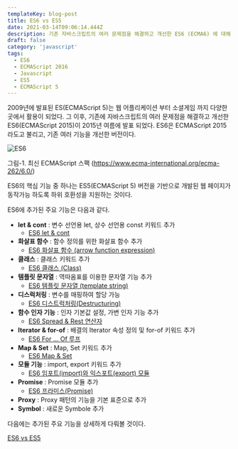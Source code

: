 ```yaml
---
templateKey: blog-post
title: ES6 vs ES5
date: 2021-03-14T09:06:14.444Z
description: 기존 자바스크립트의 여러 문제점을 해결하고 개선한 ES6 (ECMA6) 에 대해 알아 본다
draft: false
category: 'javascript'
tags:
  - ES6
  - ECMAScript 2016
  - Javascript
  - ES5
  - ECMAScript 5
---
```


2009년에 발표된 ES(ECMAScript 5)는 웹 어플리케이션 부터 소셜게임 까지 다양한 곳에서 활용이 되었다. 그 이후, 기존에 자바스크립트의 여러 문제점을 해결하고 개선한 ES6(ECMAScript 2015)이 2015년 여름에 발표 되었다. ES6은 ECMAScript 2015라도고 불리고, 기존 여러 기능을 개선한 버전이다.

![ES6](/assets/ecmascript_2015_language_specification_–_ecma-262_6th_edition.png '최신 ECMAScript 스팩')

[](https://www.ecma-international.org/ecma-262/6.0/)그림-1. 최신 ECMAScript 스팩 (<https://www.ecma-international.org/ecma-262/6.0/>)

ES6의 핵심 기능 중 하나는 ES5(ECMAScript 5) 버전을 기반으로 개발된 웹 페이지가 동작가능 하도록 하위 호환성을 지원하는 것이다.

ES6에 추가된 주요 기능은 다음과 같다.

- **let & cont** : 변수 선언용 let, 상수 선언용 const 키워드 추가
  - [ES6 let & cont](https://www.bottlehs.com/javascript/es6-let-cont/ 'ES6 let & cont')
- **화살표 함수** : 함수 정의를 위한 화살표 함수 추가
  - [ES6 화살표 함수 (arrow function expression)](https://www.bottlehs.com/javascript/es6-%ED%99%94%EC%82%B4%ED%91%9C-%ED%95%A8%EC%88%98-arrow-function/ 'ES6 화살표 함수 (arrow function expression)')
- **클래스** : 클래스 키워드 추가
  - [ES6 클래스 (Class)](https://www.bottlehs.com/javascript/es6-%ED%81%B4%EB%9E%98%EC%8A%A4-class/ 'ES6 클래스 (Class)')
- **템플릿 문자열** : 역따옴표를 이용한 문자열 기능 추가
  - [ES6 템플릿 문자열 (template string)](https://www.bottlehs.com/javascript/es6-%ED%85%9C%ED%94%8C%EB%A6%BF-%EB%AC%B8%EC%9E%90%EC%97%B4-template-string/ 'ES6 템플릿 문자열 (template string)')
- **디스럭처링** : 변수를 매핑하여 할당 가능
  - [ES6 디스트럭처링(Destructuring)](https://www.bottlehs.com/javascript/es6-%EB%94%94%EC%8A%A4%ED%8A%B8%EB%9F%AD%EC%B2%98%EB%A7%81-destructuring/ 'ES6 디스트럭처링(Destructuring)')
- **함수 인자 기능** : 인자 기본값 설정, 가변 인자 기능 추가
  - [ES6 Spread & Rest 연산자](https://www.bottlehs.com/javascript/es6-spread-rest-%EC%97%B0%EC%82%B0%EC%9E%90/ 'ES6 Spread & Rest 연산자')
- **Iterator & for-of** : 배결의 Iterator 속성 정의 및 for-of 키워드 추가
  - [ES6 For ... Of 루프](https://www.bottlehs.com/javascript/es6-for-of-%EB%A3%A8%ED%94%84/ 'ES6 For ... Of 루프')
- **Map & Set** : Map, Set 키워드 추가
  - [ES6 Map & Set](https://www.bottlehs.com/javascript/es6-map-set/ 'ES6 Map & Set')
- **모듈 기능** : import, export 키워드 추가
  - [ES6 임포트(import)와 익스포트(export) 모듈](https://www.bottlehs.com/javascript/es6-%EC%9E%84%ED%8F%AC%ED%8A%B8-import-%EC%99%80-%EC%9D%B5%EC%8A%A4%ED%8F%AC%ED%8A%B8-export-%EB%AA%A8%EB%93%88/ 'ES6 임포트(import)와 익스포트(export) 모듈')
- **Promise** : Promise 모듈 추가
  - [ES6 프라미스(Promise)](https://www.bottlehs.com/javascript/es6-%ED%94%84%EB%9D%BC%EB%AF%B8%EC%8A%A4-promise/ 'ES6 프라미스(Promise)')
- **Proxy** : Proxy 패턴의 기능을 기본 표준으로 추가
- **Symbol** : 새로운 Symbole 추가

다음에는 추가된 주요 기능을 상세하게 다뤄볼 것이다.

[ES6 vs ES5](http://www.google.co.kr)
